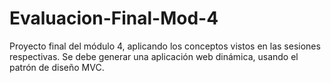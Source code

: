 # Evaluacion-Final-Mod-4
Proyecto final del módulo 4, aplicando los conceptos vistos en las sesiones respectivas. Se debe generar una aplicación web dinámica, usando el patrón de diseño MVC.
